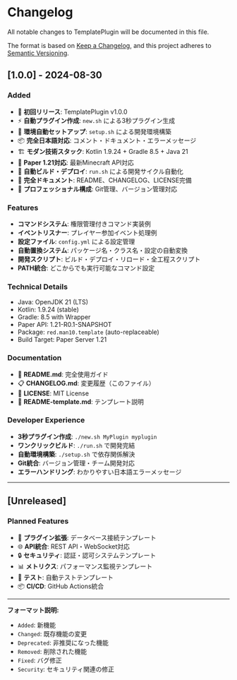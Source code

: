 # Changelog

All notable changes to TemplatePlugin will be documented in this file.

The format is based on [Keep a Changelog](https://keepachangelog.com/en/1.0.0/),
and this project adheres to [Semantic Versioning](https://semver.org/spec/v2.0.0.html).

## [1.0.0] - 2024-08-30

### Added
- 🚀 **初回リリース**: TemplatePlugin v1.0.0
- ⚡ **自動プラグイン作成**: `new.sh` による3秒プラグイン生成
- 🔧 **環境自動セットアップ**: `setup.sh` による開発環境構築
- 📦 **完全日本語対応**: コメント・ドキュメント・エラーメッセージ
- 🏗️ **モダン技術スタック**: Kotlin 1.9.24 + Gradle 8.5 + Java 21
- 🎯 **Paper 1.21対応**: 最新Minecraft API対応
- 🔄 **自動ビルド・デプロイ**: `run.sh` による開発サイクル自動化
- 📝 **完全ドキュメント**: README、CHANGELOG、LICENSE完備
- 🎨 **プロフェッショナル構成**: Git管理、バージョン管理対応

### Features
- **コマンドシステム**: 権限管理付きコマンド実装例
- **イベントリスナー**: プレイヤー参加イベント処理例
- **設定ファイル**: `config.yml` による設定管理
- **自動置換システム**: パッケージ名・クラス名・設定の自動変換
- **開発スクリプト**: ビルド・デプロイ・リロード・全工程スクリプト
- **PATH統合**: どこからでも実行可能なコマンド設定

### Technical Details
- Java: OpenJDK 21 (LTS)
- Kotlin: 1.9.24 (stable)
- Gradle: 8.5 with Wrapper
- Paper API: 1.21-R0.1-SNAPSHOT
- Package: `red.man10.template` (auto-replaceable)
- Build Target: Paper Server 1.21

### Documentation
- 📖 **README.md**: 完全使用ガイド
- 📋 **CHANGELOG.md**: 変更履歴（このファイル）
- 📄 **LICENSE**: MIT License
- 🔧 **README-template.md**: テンプレート説明

### Developer Experience
- **3秒プラグイン作成**: `./new.sh MyPlugin myplugin`
- **ワンクリックビルド**: `./run.sh` で開発完結
- **自動環境構築**: `./setup.sh` で依存関係解決
- **Git統合**: バージョン管理・チーム開発対応
- **エラーハンドリング**: わかりやすい日本語エラーメッセージ

---

## [Unreleased]

### Planned Features
- 🔌 **プラグイン拡張**: データベース接続テンプレート
- 🌐 **API統合**: REST API・WebSocket対応
- 🔒 **セキュリティ**: 認証・認可システムテンプレート
- 📊 **メトリクス**: パフォーマンス監視テンプレート
- 🧪 **テスト**: 自動テストテンプレート
- 📦 **CI/CD**: GitHub Actions統合

---

**フォーマット説明:**
- `Added`: 新機能
- `Changed`: 既存機能の変更
- `Deprecated`: 非推奨になった機能
- `Removed`: 削除された機能
- `Fixed`: バグ修正
- `Security`: セキュリティ関連の修正
